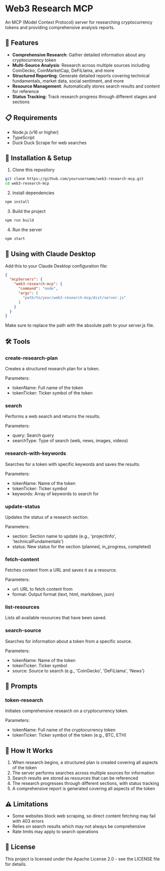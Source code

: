 # Web3 Research MCP

An MCP (Model Context Protocol) server for researching cryptocurrency tokens and providing comprehensive analysis reports.

## 🚀 Features

- **Comprehensive Research**: Gather detailed information about any cryptocurrency token
- **Multi-Source Analysis**: Research across multiple sources including CoinGecko, CoinMarketCap, DeFiLlama, and more
- **Structured Reporting**: Generate detailed reports covering technical fundamentals, market data, social sentiment, and more
- **Resource Management**: Automatically stores search results and content for reference
- **Status Tracking**: Track research progress through different stages and sections

## 📋 Requirements

- Node.js (v16 or higher)
- TypeScript
- Duck Duck Scrape for web searches

## 🔧 Installation & Setup

1. Clone this repository

```bash
git clone https://github.com/yourusername/web3-research-mcp.git
cd web3-research-mcp
```

2. Install dependencies

```bash
npm install
```

3. Build the project

```bash
npm run build
```

4. Run the server

```bash
npm start
```

## 🔌 Using with Claude Desktop

Add this to your Claude Desktop configuration file:

```json
{
  "mcpServers": {
    "web3-research-mcp": {
      "command": "node",
      "args": [
        "path/to/your/web3-research-mcp/dist/server.js"
      ]
    }
  }
}
```

Make sure to replace the path with the absolute path to your server.js file.

## 🛠️ Tools

### create-research-plan

Creates a structured research plan for a token.

Parameters:
- tokenName: Full name of the token
- tokenTicker: Ticker symbol of the token

### search

Performs a web search and returns the results.

Parameters:
- query: Search query
- searchType: Type of search (web, news, images, videos)

### research-with-keywords

Searches for a token with specific keywords and saves the results.

Parameters:
- tokenName: Name of the token
- tokenTicker: Ticker symbol
- keywords: Array of keywords to search for

### update-status

Updates the status of a research section.

Parameters:
- section: Section name to update (e.g., 'projectInfo', 'technicalFundamentals')
- status: New status for the section (planned, in_progress, completed)

### fetch-content

Fetches content from a URL and saves it as a resource.

Parameters:
- url: URL to fetch content from
- format: Output format (text, html, markdown, json)

### list-resources

Lists all available resources that have been saved.

### search-source

Searches for information about a token from a specific source.

Parameters:
- tokenName: Name of the token
- tokenTicker: Ticker symbol
- source: Source to search (e.g., 'CoinGecko', 'DeFiLlama', 'News')

## 📝 Prompts

### token-research

Initiates comprehensive research on a cryptocurrency token.

Parameters:
- tokenName: Full name of the cryptocurrency token
- tokenTicker: Ticker symbol of the token (e.g., BTC, ETH)

## 🧠 How It Works

1. When research begins, a structured plan is created covering all aspects of the token
2. The server performs searches across multiple sources for information
3. Search results are stored as resources that can be referenced
4. The research progresses through different sections, with status tracking
5. A comprehensive report is generated covering all aspects of the token

## ⚠️ Limitations

- Some websites block web scraping, so direct content fetching may fail with 403 errors
- Relies on search results which may not always be comprehensive
- Rate limits may apply to search operations

## 📄 License

This project is licensed under the Apache License 2.0 - see the LICENSE file for details.